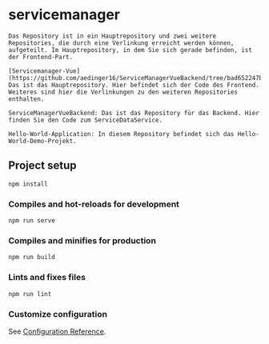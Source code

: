 # servicemanager

```
Das Repository ist in ein Hauptrepository und zwei weitere Repositories, die durch eine Verlinkung erreicht werden können, aufgeteilt. Im Hauptrepository, in dem Sie sich gerade befinden, ist der Frontend-Part. 

[Servicemanager-Vue](https://github.com/aedinger16/ServiceManagerVueBackend/tree/bad652247bbafff17e311eed29475e108e9377ee): Das ist das Hauptrepository. Hier befindet sich der Code des Frontend. Weiteres sind hier die Verlinkungen zu den weiteren Repositories enthalten.

ServiceManagerVueBackend: Das ist das Repository für das Backend. Hier finden Sie den Code zum ServiceDataService.

Hello-World-Application: In diesem Repository befindet sich das Hello-World-Demo-Projekt.

```

## Project setup
```
npm install
```

### Compiles and hot-reloads for development
```
npm run serve
```

### Compiles and minifies for production
```
npm run build
```

### Lints and fixes files
```
npm run lint
```

### Customize configuration
See [Configuration Reference](https://cli.vuejs.org/config/).
